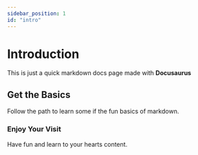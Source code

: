```yaml
---
sidebar_position: 1
id: "intro"
---
```


# Introduction

This is just a quick markdown docs page made with **Docusaurus**

## Get the Basics

Follow the path to learn some if the fun basics of markdown.

### Enjoy Your Visit

Have fun and learn to your hearts content.
